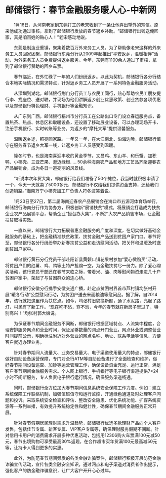 # 邮储银行：春节金融服务暖人心-中新网

　　1月16日，从河南老家到东莞打工的老宋收到了一条让他喜出望外的短信。原来他成功通过审核，拿到了邮储银行发放的春节返乡补助。“邮储银行出钱送俺回家，真是咱百姓的贴心人！”老宋感动地说。

　　东莞是制造业重镇，聚集着数百万外来务工人员。为了帮助像老宋这样的外来务工人员回家团聚，邮储银行东莞分行从2009年起推出“平安返乡，温暖相伴”活动，为外来务工人员免费提供返乡服务。今年，东莞有1100余人通过了审核，拿到了邮储银行赞助的回乡车票。

　　春节临近，在外忙碌了一年的人们纷纷返乡。以此为契机，邮储银行各分行结合本地实际情况和需求特点，针对返乡务工人员开展了一系列特色金融服务活动。

　　从深圳到湖北，邮储银行荆门分行员工与农民工同行，热心帮助农民工朋友提行李、找座位、送对联，并现场为他们讲解返乡创业优惠政策、创业贷款各项优惠以及邮储银行特色理财、手机银行等金融知识。

　　从广东到广西，邮储银行梧州市分行员工在公路出口专门设立春运服务点，备置热茶、热点、休息区和取暖设备，还设置了移动展业设备，可以办理现场开卡、注册手机银行、实时转账等业务，为返乡的“摩托大军”提供温馨服务。

　　温暖返乡途，照亮回家路。一年又一年，在大江南北、沿海边陲，邮储银行值守在服务春节返乡大军一线，让返乡务工人员感受到温暖。

　　隆冬时节，也是海南喜迎丰收的黄金季节，文昌鸡、东山羊、和乐蟹、加积鸭、小椰壳、三亚芒果、澄迈绿橙……50余种海南农产品和地方工艺品齐聚迎春农产品展销会，成为冬日一道亮丽的风景线。

　　“听说本次年货大集，邮储银行给我们准备了50个摊位，我当时就积极申请了一个，今天一天就卖了5000多元，邮储银行不仅给我们提供资金支持，还给我们创造销路。”海南万宁小椰壳加工厂负责人符冬波笑着说。

　　1月23日至27日，第二届海南迎春农产品展销会在海口市五源河体育场举行。邮储银行海南分行作为协办方，积极创新“展销扶贫”模式，将展销会打造成为扶贫企业农产品展销平台，帮助企业“搭台办大集”，不断扩大农产品销售市场，让金融扶贫取得实效。

　　一直以来，邮储银行大力拓展普惠金融服务的广度和深度，在切实做好基础金融服务的基础上，把金融精准扶贫政策、扶贫金融产品送到贫困户家门口。春节将至，邮储银行各分行纷纷举办新春扶贫公益和走访慰问活动，把关怀和温暖及时送到贫困户家中。

　　邮储银行黄石分行党员干部赴阳新县黄颡口镇花果村参加“爱心微购买”活动，将贫困户们的红薯、鸡、鸭等土特产抢购一空，为金融扶贫尽一份力。除了爱心购买活动，该行党员干部还在春节来临之际，带着米、油、肉等慰问物资走进几十户贫困户家中，架起了与贫困群众的连心桥。

　　邮储银行安徽分行携手安徽交通广播，赴定点贫困村界首市芦村镇均张村开展“暖冬行动”公益慰问行动，为贫困户送去米面粮油等慰问品。据了解，自2014年，该行就把这里作为扶贫点。如今，均张村旧貌换新颜，通了水泥路，亮起了路灯，村民有了新工作。“现在吃不愁，穿不愁，今年的春节就在新房子里过了，特别高兴！”均张村郭大娘说。

　　为保证春节期间金融服务不间断，邮储银行根据区域特点、人流集中程度，合理安排服务网点和营业时间，保证足够数量的网点开门营业。网点休业或调整营业时间提前公示，明确标注附近对外营业的网点名称、地址、联系电话等信息，方便客户就近办理业务。

　　针对春节期间人流量大、业务交易量大、电子渠道使用量大的特点，邮储银行做好自助设备运营保障，专门对全行ATM等自助设备进行了全面检查和维护，做好春节期间设备巡查、加钞等运营管理工作，确保设备资金充足、运行正常，满足客户春节期间金融服务需求。个人网上银行、手机银行等电子银行渠道提供7*24小时不间断服务，专人负责电子银行运行情况，确保服务渠道畅通。

　　同时，邮储银行全方位加大春节期间信息系统安全保障工作力度。例如：建立系统保障工作联络机制，加强值班值守和运行监控，开通绿色通道及时处理客户问题和投诉。采取系统安全检查和评估、整改安全隐患、优化系统功能、扩容系统资源等一系列举措，有效提升系统稳定性和健壮性，确保春节期间金融服务正常开展。

　　针对春节假期居民理财需求升温趋势，邮储银行优选多款理财产品向个人客户发售，包括佳节专属、新客专属、VIP客户专属等，确保理财服务假期不间断。针对信用卡用户的消费需求开展多种优惠活动，包括用12306购火车票满100元减50元，春节出境购物可享受最高30%返现，在合作超市买年货满100元最高减50元等，让持卡人得到更多的实惠。

　　此外，为防范春节期间频发的各类金融诈骗案件，邮储银行积极开展防范金融诈骗宣传活动，宣传各类金融安全知识，通过网点和电子渠道对消费者作出提示，强化客户的防金融诈骗意识，让广大客户开开心心过年。
